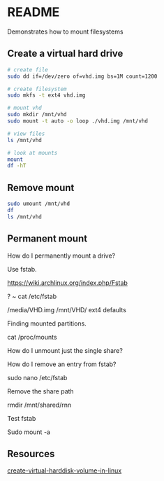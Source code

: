 # README
Demonstrates how to mount filesystems 

## Create a virtual hard drive

```sh
# create file
sudo dd if=/dev/zero of=vhd.img bs=1M count=1200

# create filesystem
sudo mkfs -t ext4 vhd.img

# mount vhd
sudo mkdir /mnt/vhd
sudo mount -t auto -o loop ./vhd.img /mnt/vhd

# view files
ls /mnt/vhd 

# look at mounts
mount
df -hT
```

## Remove mount
```sh
sudo umount /mnt/vhd
df 
ls /mnt/vhd 
```

## Permanent mount
How do I permanently mount a drive? 

Use fstab.  

https://wiki.archlinux.org/index.php/Fstab 

?  ~ cat /etc/fstab 

/media/VHD.img  /mnt/VHD/  ext4    defaults 


Finding mounted partitions.   

cat /proc/mounts 

How do I unmount just the single share?   
 

How do I remove an entry from fstab? 

sudo nano /etc/fstab 

Remove the share path 

rmdir /mnt/shared/rnn 

 

Test fstab 

Sudo mount -a  

## Resources
[create-virtual-harddisk-volume-in-linux](https://www.tecmint.com/create-virtual-harddisk-volume-in-linux/)  


